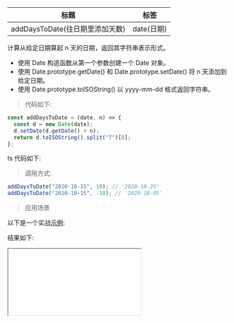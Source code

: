 | 标题                            | 标签       |
| ------------------------------- | ---------- |
| addDaysToDate(往日期里添加天数) | date(日期) |

计算从给定日期算起 n 天的日期，返回其字符串表示形式。

- 使用 Date 构造函数从第一个参数创建一个 Date 对象。
- 使用 Date.prototype.getDate() 和 Date.prototype.setDate() 将 n 天添加到给定日期。
- 使用 Date.prototype.toISOString() 以 yyyy-mm-dd 格式返回字符串。

> 代码如下:

```js
const addDaysToDate = (date, n) => {
  const d = new Date(date);
  d.setDate(d.getDate() + n);
  return d.toISOString().split("T")[0];
};
```

ts 代码如下:

<div class="code-editor" data-url="codes/javascript/ts/add-days-to-date.ts" data-language="typescript"></div>

> 调用方式:

```js
addDaysToDate("2020-10-15", 10); // '2020-10-25'
addDaysToDate("2020-10-15", -10); // '2020-10-05'
```

> 应用场景

以下是一个实战<a href="codes/javascript/html/add-days-to-date.html" target="_blank" rel="noopener noreferrer">示例</a>:

<div class="code-editor" data-url="codes/javascript/html/add-days-to-date.html" data-language="html"></div>

结果如下:

<iframe src="codes/javascript/html/add-days-to-date.html"></iframe>
